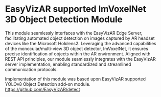 # EasyVizAR supported ImVoxelNet 3D Object Detection Module

This module seamlessly interfaces with the EasyVizAR Edge Server, facilitating automated object detection on images captured by AR headset devices like the Microsoft Hololens2. Leveraging the advanced capabilities of the monocular/multi-view 3D object detector, ImVoxelNet, it ensures precise identification of objects within the AR environment. Aligned with REST API principles, our module seamlessly integrates with the EasyVizAR server implementation, enabling standardized and streamlined communication protocols.

Implementation of this module was based upon EasyVizAR supported YOLOv8 Object Detection add-on module.
<https://github.com/EasyVizAR/detect>
